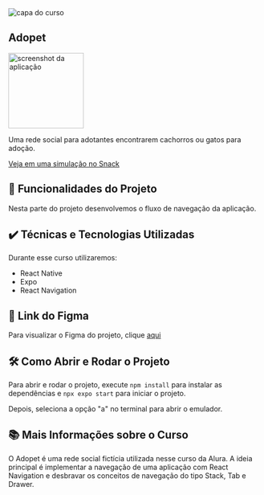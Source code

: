 <img src='https://github.com/MonicaHillman/3654-rotas-react-native/assets/51282495/c41d034e-e8f9-43f8-b24e-d454d56a5cc5' alt='capa do curso' />

## Adopet
<img src='https://github.com/MonicaHillman/3654-rotas-react-native/assets/51282495/4c479e79-de2b-4a7b-958e-c57bce1c1282' alt='screenshot da aplicação' width='150px'/>

Uma rede social para adotantes encontrarem cachorros ou gatos para adoção.

[Veja em uma simulação no Snack](https://appetize.io/embed/vesv2fdfihxqdf2mf4t4gm2ogu?device=pixel7&launchUrl=exp%3A%2F%2Fu.expo.dev%2F933fd9c0-1666-11e7-afca-d980795c5824%3Fruntime-version%3Dexposdk%253A50.0.0%26channel-name%3Dproduction%26snack%3D%2540gkstaka%252Fgithub.com-gkstaka-3654-rotas-react-native-projeto-base%26snack-channel%3DSvoHKVLoJB&params=%7B%22EXDevMenuDisableAutoLaunch%22%3Atrue%2C%22EXKernelDisableNuxDefaultsKey%22%3Atrue%7D&appearance=light&deviceColor=black&scale=auto&orientation=portrait&centered=both)

## 🔨 Funcionalidades do Projeto
Nesta parte do projeto desenvolvemos o fluxo de navegação da aplicação.

## ✔️ Técnicas e Tecnologias Utilizadas
Durante esse curso utilizaremos:
* React Native
* Expo
* React Navigation

## 🎨 Link do Figma
Para visualizar o Figma do projeto, clique [aqui](https://www.figma.com/file/47vyLN5bIR6sO3wVX137oK/Adopet-%7C-Rotas-com-React-Native?node-id=518%3A11&mode=dev)

## 🛠️ Como Abrir e Rodar o Projeto
Para abrir e rodar o projeto, execute ``npm install`` para instalar as dependências e ``npx expo start`` para iniciar o projeto.

Depois, seleciona a opção "a" no terminal para abrir o emulador.

## 📚 Mais Informações sobre o Curso
O Adopet é uma rede social fictícia utilizada nesse curso da Alura. A ideia principal é implementar a navegação de uma aplicação com React Navigation e desbravar os conceitos de navegação do tipo Stack, Tab e Drawer.
